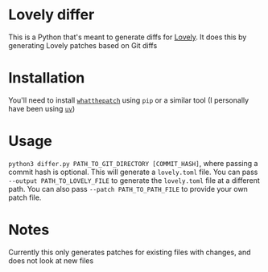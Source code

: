 # Lovely differ

This is a Python that's meant to generate diffs for [Lovely](https://github.com/ethangreen-dev/lovely-injector). It does this by generating Lovely patches based on Git diffs

# Installation

You'll need to install [`whatthepatch`](https://pypi.org/project/whatthepatch/) using `pip` or a similar tool (I personally have been using [`uv`](https://github.com/astral-sh/uv))

# Usage
`python3 differ.py PATH_TO_GIT_DIRECTORY [COMMIT_HASH]`, where passing a commit hash is optional. This will generate a `lovely.toml` file. You can pass `--output PATH_TO_LOVELY_FILE` to generate the `lovely.toml` file at a different path. You can also pass `--patch PATH_TO_PATH_FILE` to provide your own patch file.

# Notes

Currently this only generates patches for existing files with changes, and does not look at new files
